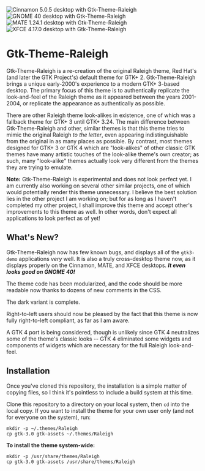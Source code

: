 <img alt="Cinnamon 5.0.5 desktop with Gtk-Theme-Raleigh" src="https://raw.githubusercontent.com/thesquash/gtk-theme-raleigh/master/Raleigh-Cinnamon.png"/>
<img alt="GNOME 40 desktop with Gtk-Theme-Raleigh" src="https://raw.githubusercontent.com/thesquash/gtk-theme-raleigh/master/Raleigh-GNOME-40.png"/>
<img alt="MATE 1.24.1 desktop with Gtk-Theme-Raleigh" src="https://raw.githubusercontent.com/thesquash/gtk-theme-raleigh/master/Raleigh-MATE.png"/>
<img alt="XFCE 4.17.0 desktop with Gtk-Theme-Raleigh" src="https://raw.githubusercontent.com/thesquash/gtk-theme-raleigh/master/Raleigh-XFCE.png"/>

# Gtk-Theme-Raleigh

Gtk-Theme-Raleigh is a re-creation of the original Raleigh theme, Red Hat's
(and later the GTK Project's) default theme for GTK+ 2.  Gtk-Theme-Raleigh
brings a unique early-2000's experience to a modern GTK+ 3-based desktop.
The primary focus of this theme is to authentically replicate the look-and-feel
of the Raleigh theme as it appeared between the years 2001-2004, or replicate
the appearance as authentically as possible.

There are other Raleigh theme look-alikes in existence, one of which was a
fallback theme for GTK+ 3 until GTK+ 3.24.  The main difference between
Gtk-Theme-Raleigh and other, similar themes is that this theme tries to mimic
the original Raleigh *to the letter*, even appearing indistinguishable from
the original in as many places as possible.  By contrast, most themes designed
for GTK+ 3 or GTK 4 which are "look-alikes" of other classic GTK themes have
many artistic touches of the look-alike theme's own creator; as such, many
"look-alike" themes actually look very different from the themes they are
trying to emulate.

**Note:**  Gtk-Theme-Raleigh is experimental and does not look perfect yet.
I am currently also working on several other similar projects, one of which
would potentially render this theme unnecessary.  I believe the best solution
lies in the other project I am working on; but for as long as I haven't
completed my other project, I shall improve this theme and accept other's
improvements to this theme as well.  In other words, don't expect all
applications to look perfect as of yet!

## What's New?

Gtk-Theme-Raleigh now has few known bugs, and displays all of the `gtk3-demo`
applications *very* well.  It is also a truly cross-desktop theme now, as it
displays properly on the Cinnamon, MATE, and XFCE desktops.
***It even looks good on GNOME 40!***

The theme code has been modularized, and the code should be more readable
now thanks to dozens of new comments in the CSS.

The dark variant is complete.

Right-to-left users should now be pleased by the fact that this theme is
now fully right-to-left compliant, as far as I am aware.

A GTK 4 port is being considered, though is unlikely since GTK 4 neutralizes
some of the theme's classic looks -- GTK 4 eliminated some widgets and
components of widgets which are necessary for the full Raleigh look-and-feel.

## Installation

Once you've cloned this repository, the installation is a simple matter of
copying files, so I think it's pointless to include a build system at this
time.

Clone this repository to a directory on your local system, then `cd` into
the local copy.  If you want to install the theme for your own user only
(and not for everyone on the system), run:

```
mkdir -p ~/.themes/Raleigh
cp gtk-3.0 gtk-assets ~/.themes/Raleigh
```

**To install the theme system-wide:**

```
mkdir -p /usr/share/themes/Raleigh
cp gtk-3.0 gtk-assets /usr/share/themes/Raleigh
```
